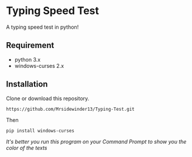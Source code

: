 # Typing Speed Test
A typing speed test in python!
## Requirement
- python 3.x
- windows-curses 2.x
## Installation
Clone or download this repository.
```
https://github.com/Mrsidewinder13/Typing-Test.git
```
Then
```
pip install windows-curses
```
*It's better you run this program on your Command Prompt to show you the color of the texts*